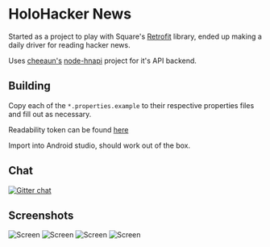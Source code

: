 HoloHacker News
================

Started as a project to play with Square's [Retrofit](https://square.github.io/retrofit/) library, ended up making a daily driver for reading hacker news.

Uses [cheeaun's](http://cheeaun.com/) [node-hnapi](https://github.com/cheeaun/node-hnapi/) project for it's API backend.


Building
---
Copy each of the `*.properties.example` to their respective properties files and fill out as necessary.

Readability token can be found [here](https://www.readability.com/settings/account)

Import into Android studio, should work out of the box.

Chat
--
[![Gitter chat](https://badges.gitter.im/dinosaurwithakatana/holo_hacker_news.png)](https://gitter.im/dinosaurwithakatana/holo_hacker_news)

Screenshots
---

![Screen](https://github.com/dinosaurwithakatana/holo_hacker_news/raw/master/screenshots/2014-05-19%2020.43.57.png)
![Screen](https://github.com/dinosaurwithakatana/holo_hacker_news/raw/master/screenshots/2014-05-19%2020.44.10.png)
![Screen](https://github.com/dinosaurwithakatana/holo_hacker_news/raw/master/screenshots/2014-05-19%2020.44.18.png)
![Screen](https://github.com/dinosaurwithakatana/holo_hacker_news/raw/master/screenshots/2014-05-19%2020.44.27.png)
